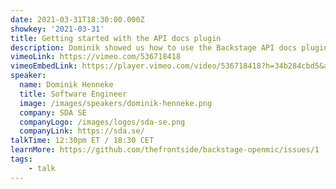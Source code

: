 ```yaml
---
date: 2021-03-31T18:30:00.000Z
showkey: '2021-03-31'
title: Getting started with the API docs plugin
description: Dominik showed us how to use the Backstage API docs plugin to discover APIs and get rendered documentation from OpenAPI, AsyncAPI, and GraphQL schemas.
vimeoLink: https://vimeo.com/536718418
vimeoEmbedLink: https://player.vimeo.com/video/536718418?h=34b284cbd5&amp;badge=0&amp;autoplay=1&amp;player_id=0&amp;app_id=58479
speaker:
  name: Dominik Henneke 
  title: Software Engineer
  image: /images/speakers/dominik-henneke.png
  company: SDA SE
  companyLogo: /images/logos/sda-se.png
  companyLink: https://sda.se/
talkTime: 12:30pm ET / 18:30 CET 
learnMore: https://github.com/thefrontside/backstage-openmic/issues/1
tags:
    - talk
---
```

